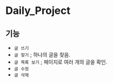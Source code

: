 # Daily_Project
## 기능
- `글 쓰기`
- `글 찾기` ; 하나의 글을 찾음.
- `글 목록 보기` ; 페이지로 여러 개의 글을 확인.
- `글 수정`
- `글 삭제`

